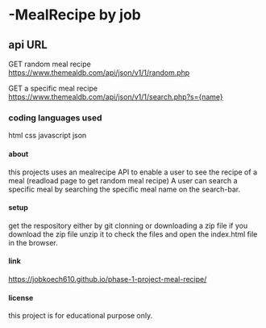 # -MealRecipe by job

## api URL
 GET random meal recipe 
https://www.themealdb.com/api/json/v1/1/random.php

 GET a specific meal recipe
 https://www.themealdb.com/api/json/v1/1/search.php?s={name} 

### coding languages used
html 
css 
javascript
json

#### about
this projects uses an mealrecipe API to enable a user to see the recipe of a meal (readload page to get random meal recipe)
A user can search a specific meal by searching the specific meal name on the search-bar.

#### setup 
get the respository either by git clonning or downloading a zip file
if you download the zip file unzip it to check the files
and open the index.html file in the browser.


#### link 
https://jobkoech610.github.io/phase-1-project-meal-recipe/

#### license
this project is for educational purpose only.

